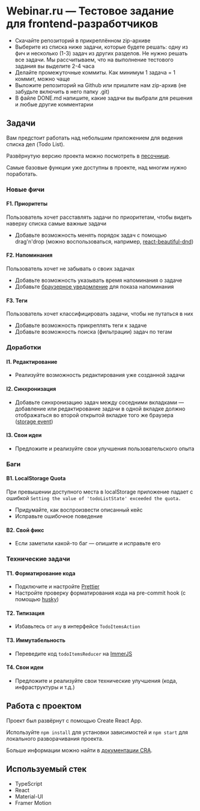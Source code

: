 # Webinar.ru — Тестовое задание для frontend-разработчиков

- Скачайте репозиторий в прикреплённом zip-архиве
- Выберите из списка ниже задачи, которые будете решать: одну из фич и несколько (1-3) задач из других разделов. 
Не нужно решать все задачи. Мы рассчитываем, что на выполнение тестового задания вы выделите 2-4 часа
- Делайте промежуточные коммиты. Как минимум 1 задача = 1 коммит, можно чаще
- Выложите репозиторий на Github или пришлите нам zip-архив (не забудьте включить в него папку .git)
- В файле DONE.md напишите, какие задачи вы выбрали для решения и любые другие комментарии

## Задачи

Вам предстоит работать над небольшим приложением для ведения списка дел (Todo List).

Развёрнутую версию проекта можно посмотреть в [песочнице](https://codesandbox.io/s/distracted-yalow-t5dpj?file=/src/App.tsx).

Самые базовые функции уже доступны в проекте, над многим нужно поработать. 

### Новые фичи

#### F1. Приоритеты
Пользователь хочет расставлять задачи по приоритетам, 
чтобы видеть наверху списка самые важные задачи

- Добавьте возможность менять порядок задач с помощью drag'n'drop 
  (можно воспользоваться, например, [react-beautiful-dnd](https://github.com/atlassian/react-beautiful-dnd))

#### F2. Напоминания
Пользователь хочет не забывать о своих задачах

- Добавьте возможность указывать время напоминания о задаче
- Добавьте [браузерное уведомление](https://developer.mozilla.org/en-US/docs/Web/API/notification) 
  для показа напоминания

#### F3. Теги
Пользователь хочет классифицировать задачи, чтобы не путаться в них

- Добавьте возможность прикреплять теги к задаче
- Добавьте возможность поиска (фильтрации) задач по тегам

### Доработки

#### I1. Редактирование
- Реализуйте возможность редактирования уже созданной задачи

#### I2. Синхронизация
- Добавьте синхронизацию задач между соседними вкладками — добавление 
  или редактирование задачи в одной вкладке должно отображаться 
  во второй открытой вкладке того же браузера
  ([storage event](https://developer.mozilla.org/en-US/docs/Web/API/Window/storage_event))

#### I3. Свои идеи
- Предложите и реализуйте свои улучшения пользовательского опыта

### Баги

#### B1. LocalStorage Quota
При превышении доступного места в localStorage приложение падает с ошибкой
`Setting the value of 'todoListState' exceeded the quota.`

- Придумайте, как воспроизвести описанный кейс
- Исправьте ошибочное поведение

#### B2. Свой фикс
- Если заметили какой-то баг — опишите и исправьте его 
  
### Технические задачи

#### T1. Форматирование кода
- Подключите и настройте [Prettier](https://prettier.io/)
- Настройте проверку форматирования кода на pre-commit hook 
  (с помощью [husky](https://github.com/typicode/husky))
  
#### T2. Типизация
- Избавьтесь от `any` в интерфейсе `TodoItemsAction` 

#### T3. Иммутабельность
- Переведите код `todoItemsReducer` на [ImmerJS](https://immerjs.github.io/immer/)

#### T4. Свои идеи
- Предложите и реализуйте свои технические улучшения (кода, инфраструктуры и т.д.)

## Работа с проектом

Проект был развёрнут с помощью Create React App.

Используйте `npm install` для установки зависимостей и `npm start` 
для локального разворачивания проекта.

Больше информации можно найти в 
[документации CRA](https://facebook.github.io/create-react-app/docs/getting-started).

## Используемый стек

- TypeScript
- React
- Material-UI
- Framer Motion